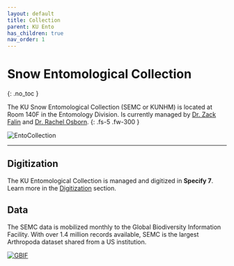 ```yaml
---
layout: default
title: Collection
parent: KU Ento
has_children: true
nav_order: 1
---
```



# Snow Entomological Collection
{: .no_toc }

The KU Snow Entomological Collection (SEMC or KUNHM) is located at Room 140F in the Entomology Division. Is currently managed by [Dr. Zack Falin](https://biodiversity.ku.edu/people/zack-falin) and [Dr. Rachel Osborn](https://biodiversity.ku.edu/people/rachel-osborn![EntoCollection](https://github.com/user-attachments/assets/7468d595-31b5-4473-a6de-80d4866157a0)
).
{: .fs-5 .fw-300 }

![EntoCollection](https://github.com/user-attachments/assets/bcba756c-5b88-4369-855c-5c1cfde5a0fe)

---

## Digitization

The KU Entomological Collection is managed and digitized in **Specify 7**. Learn more in the [Digitization](https://kuentodocs.github.io/franzlab/workflows/digitization/) section.


## Data

The SEMC data is mobilized monthly to the Global Biodiversity Information Facility. With over 1.4 million records available, SEMC is the largest Arthropoda dataset shared from a US institution.

[![GBIF](https://github.com/user-attachments/assets/e62151b0-28ae-42f9-9612-faf42349c6a5)](https://www.gbif.org/dataset/aae308f4-9f9c-4cdd-b4ef-c026f48be551)

